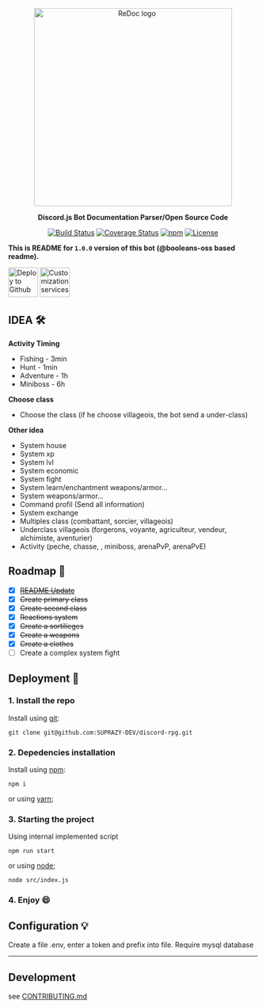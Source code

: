 <div align="center">
  <img alt="ReDoc logo" src="https://www.pngfind.com/pngs/b/102-1026997_jeffy-discordjs-discord-js-logo-hd-png-download.png" width="400px" />

  **Discord.js Bot Documentation Parser/Open Source Code**

  [![Build Status](https://travis-ci.org/Redocly/redoc.svg?branch=master)](https://github.com/SUPRAZY-DEV/discord-rpg/) [![Coverage Status](https://coveralls.io/repos/Redocly/redoc/badge.svg?branch=master&service=github)](https://github.com/SUPRAZY-DEV/discord-rpg/) [![npm](http://img.shields.io/npm/v/redoc.svg)](https://www.npmjs.com/package/discord.js) [![License](https://img.shields.io/npm/l/redoc.svg)]()


</div>


**This is README for `1.0.0` version of this bot (@booleans-oss based readme).**


[<img alt="Deploy to Github" src="http://i.imgur.com/YZmaqk3.png" height="60px">](https://github.com/SUPRAZY-DEV/discord-rpg/) [<img alt="Customization services" src="http://i.imgur.com/c4sUF7M.png" height="60px">](https://github.com/SUPRAZY-DEV/discord-rpg/)

## IDEA 🛠

**Activity Timing**
- Fishing - 3min
- Hunt - 1min
- Adventure - 1h
- Miniboss - 6h

**Choose class**
- Choose the class
(if he choose villageois, the bot send a under-class)

**Other idea**
- System house
- System xp
- System lvl
- System economic
- System fight
- System learn/enchantment weapons/armor...
- System weapons/armor...
- Command profil (Send all information)
- System exchange
- Multiples class (combattant, sorcier, villageois) 
- Underclass villageois (forgerons, voyante, agriculteur, vendeur, alchimiste, aventurier)
- Activity (peche, chasse, , miniboss, arenaPvP, arenaPvE)


## Roadmap 🏁
  - [x] ~~[README Update](https://github.com/SUPRAZY-DEV/discord-rpg/)~~
  - [x] ~~Create primary class~~
  - [x] ~~Create second class~~
  - [x] ~~Reactions system~~
  - [x] ~~Create a sortilieges~~
  - [x] ~~Create a weapons~~
  - [X] ~~Create a clothes~~
  - [ ] Create a complex system fight

## Deployment 🌱

### 1. Install the repo
Install using [git](https://github.com/SUPRAZY-DEV/discord-rpg/):

    git clone git@github.com:SUPRAZY-DEV/discord-rpg.git

### 2. Depedencies installation
Install using [npm](https://docs.npmjs.com/getting-started/what-is-npm):

    npm i

or using [yarn](https://yarnpkg.com);

### 3. Starting the project
Using internal implemented script

    npm run start

or using [node](https://nodejs.com);

    node src/index.js


### 4. Enjoy :smile:

## Configuration 💡

Create a file .env, enter a token and prefix into file.
Require mysql database

-----------
## Development
see [CONTRIBUTING.md](CONTRIBUTING.md)